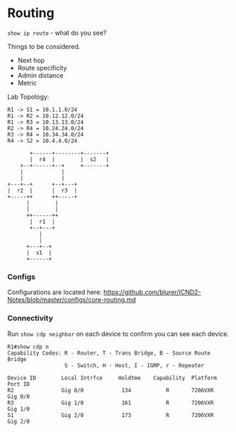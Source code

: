 # Routing

``show ip route`` - what do you see?

Things to be considered.
* Next hop
* Route specificity
* Admin distance
* Metric

Lab Topology:
```
R1 -> S1 = 10.1.1.0/24
R1 -> R2 = 10.12.12.0/24
R1 -> R3 = 10.13.13.0/24
R2 -> R4 = 10.24.24.0/24
R3 -> R4 = 10.34.34.0/24
R4 -> S2 = 10.4.4.0/24

       +------+--------+-------+
       |  r4  |        |  s2   |
    +--+------+--+     +-------+
    |            |
    |            |
+---+--+      +--+---+
|  r2  |      |  r3  |
+-----++      ++-----+
      |        |
      |        |
      ++------++
       |  r1  |
       +--+---+
          |
          |
      +---+--+
      |  s1  |
      +------+
```

### Configs
Configurations are located here: https://github.com/blurer/ICND2-Notes/blob/master/configs/core-routing.md

### Connectivity
Run ``show cdp neighbor`` on each device to confirm you can see each device.

```
R1#show cdp n
Capability Codes: R - Router, T - Trans Bridge, B - Source Route Bridge
                  S - Switch, H - Host, I - IGMP, r - Repeater

Device ID        Local Intrfce     Holdtme    Capability  Platform  Port ID
R2               Gig 0/0            134           R       7206VXR   Gig 0/0
R3               Gig 1/0            161           R       7206VXR   Gig 1/0
S1               Gig 2/0            173           R       7206VXR   Gig 2/0
```
